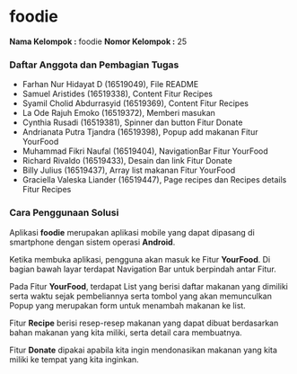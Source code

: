 # foodie
**Nama Kelompok :** foodie
**Nomor Kelompok :** 25

### Daftar Anggota dan Pembagian Tugas

 - Farhan Nur Hidayat D (16519049), File README
- Samuel Aristides (16519338), Content Fitur Recipes
- Syamil Cholid Abdurrasyid (16519369), Content Fitur Recipes
- La Ode Rajuh Emoko (16519372), Memberi masukan
- Cynthia Rusadi (16519381), Spinner dan button Fitur Donate
- Andrianata Putra Tjandra (16519398), Popup add makanan Fitur YourFood
- Muhammad Fikri Naufal (16519404), NavigationBar Fitur YourFood
- Richard Rivaldo (16519433), Desain dan link Fitur Donate
- Billy Julius (16519437), Array list makanan Fitur YourFood
- Graciella Valeska Liander (16519447), Page recipes dan Recipes details Fitur Recipes

### Cara Penggunaan Solusi
Aplikasi **foodie** merupakan aplikasi mobile yang dapat dipasang di smartphone dengan sistem operasi **Android**.

Ketika membuka aplikasi, pengguna akan masuk ke Fitur **YourFood**. Di bagian bawah layar terdapat Navigation Bar untuk berpindah antar Fitur. 

Pada Fitur **YourFood**, terdapat List yang berisi daftar makanan yang dimiliki serta waktu sejak pembeliannya serta tombol yang akan memunculkan Popup yang merupakan form untuk menambah makanan ke list.

Fitur **Recipe** berisi resep-resep makanan yang dapat dibuat berdasarkan bahan makanan yang kita miliki, serta detail cara membuatnya.

Fitur **Donate** dipakai apabila kita ingin mendonasikan makanan yang kita miliki ke tempat yang kita inginkan.
